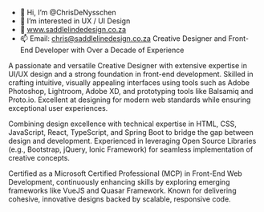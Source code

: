 - 👋 Hi, I’m @ChrisDeNysschen
- 👀 I’m interested in UX / UI Design
- 🌱 www.saddlelindedesign.co.za
- 📫 Email: chris@saddlelinedesign.co.za
Creative Designer and Front-End Developer with Over a Decade of Experience

A passionate and versatile Creative Designer with extensive expertise in UI/UX design and a strong foundation in front-end development. Skilled in crafting intuitive, visually appealing interfaces using tools such as Adobe Photoshop, Lightroom, Adobe XD, and prototyping tools like Balsamiq and Proto.io. Excellent at designing for modern web standards while ensuring exceptional user experiences.

Combining design excellence with technical expertise in HTML, CSS, JavaScript, React, TypeScript, and Spring Boot to bridge the gap between design and development. Experienced in leveraging Open Source Libraries (e.g., Bootstrap, jQuery, Ionic Framework) for seamless implementation of creative concepts.

Certified as a Microsoft Certified Professional (MCP) in Front-End Web Development, continuously enhancing skills by exploring emerging frameworks like VueJS and Quasar Framework. Known for delivering cohesive, innovative designs backed by scalable, responsive code.
<!---
ChrisDeNysschen/ChrisDeNysschen is a ✨ special ✨ repository because its `README.md` (this file) appears on your GitHub profile.
You can click the Preview link to take a look at your changes.
--->
